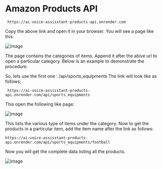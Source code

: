 # Amazon Products API

     https://ai-voice-assisstant-products-api.onrender.com

Copy the above link and open it in your browser. You will see a page like this:

![image](https://github.com/user-attachments/assets/842bfde3-6cd6-4930-b046-4bf990163898)

The page contains the categories of items. Append it after the abive url to open a particular category. Below is an example to demonstrate the procedure.

So, lets use the first one : /api/sports_equipments
The link will look like as follows;
 
     https://ai-voice-assisstant-products-api.onrender.com/api/sports_equipments

This open the following like page:

![image](https://github.com/user-attachments/assets/a0453ae5-f953-44d3-a157-239010c8e052)

This lists the various type of items under the category. Now to get the products in a particular item, add the item name after the link as follows:
 
    https://ai-voice-assisstant-products-api.onrender.com/api/sports_equipments/football

Now you will get the complete data listing all the products.

![image](https://github.com/user-attachments/assets/ded8368f-c39a-48cd-ae1f-832bc12e9934)

